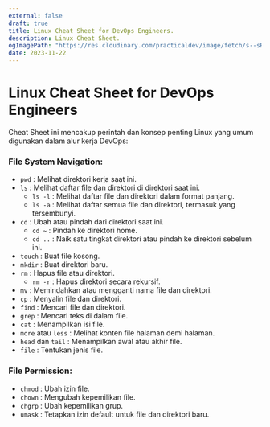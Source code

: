 ```yaml
---
external: false
draft: true
title: Linux Cheat Sheet for DevOps Engineers.
description: Linux Cheat Sheet.
ogImagePath: "https://res.cloudinary.com/practicaldev/image/fetch/s--sRbO3Jwd--/c_imagga_scale,f_auto,fl_progressive,h_420,q_auto,w_1000/https://dev-to-uploads.s3.amazonaws.com/uploads/articles/a80qvmnfan77kc8sjgf8.png"
date: 2023-11-22
---
```


# Linux Cheat Sheet for DevOps Engineers

Cheat Sheet ini mencakup perintah dan konsep penting Linux yang umum digunakan dalam alur kerja DevOps:

### File System Navigation:

- `pwd` : Melihat direktori kerja saat ini.
- `ls` : Melihat daftar file dan direktori di direktori saat ini.
  - `ls -l` : Melihat daftar file dan direktori dalam format panjang.
  - `ls -a` : Melihat daftar semua file dan direktori, termasuk yang tersembunyi.
- `cd` : Ubah atau pindah dari direktori saat ini.
  - `cd ~` : Pindah ke direktori home.
  - `cd ..` : Naik satu tingkat direktori atau pindah ke direktori sebelum ini.
- `touch` : Buat file kosong.
- `mkdir` : Buat direktori baru.
- `rm` : Hapus file atau direktori.
  - `rm -r` : Hapus direktori secara rekursif.
- `mv` : Memindahkan atau mengganti nama file dan direktori.
- `cp` : Menyalin file dan direktori.
- `find` : Mencari file dan direktori.
- `grep` : Mencari teks di dalam file.
- `cat` : Menampilkan isi file.
- `more` atau `less` : Melihat konten file halaman demi halaman.
- `head` dan `tail` : Menampilkan awal atau akhir file.
- `file` : Tentukan jenis file.

### File Permission:

- `chmod` : Ubah izin file.
- `chown` : Mengubah kepemilikan file.
- `chgrp` : Ubah kepemilikan grup.
- `umask` : Tetapkan izin default untuk file dan direktori baru.
